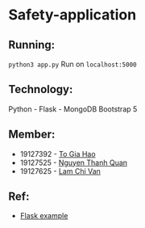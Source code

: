 # Safety-application

## Running:

`python3 app.py`
Run on `localhost:5000`

## Technology:

Python - Flask - MongoDB
Bootstrap 5

## Member:

-  19127392 - [To Gia Hao](https://github.com/To-Gia-Hao)
-  19127525 - [Nguyen Thanh Quan](https://github.com/QuanBlue)
-  19127625 - [Lam Chi Van](https://github.com/chivanz128)

## Ref:

-  [Flask example](https://github.dev/helloflask/flask-examples)
